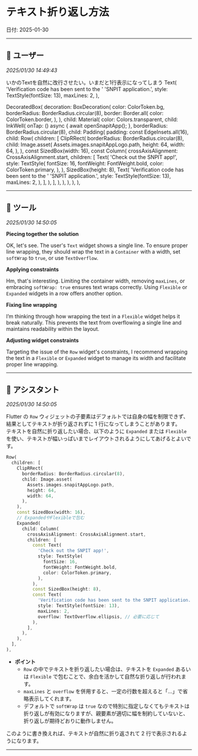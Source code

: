 # テキスト折り返し方法

日付: 2025-01-30

---

## 👤 ユーザー
*2025/01/30 14:49:43*

いかのTextを自然に改行させたい。いまだと1行表示になってしまう
Text(
                                  'Verification code has been sent to the '
                                  'SNPIT application.',
                                  style: TextStyle(fontSize: 13),
                                  maxLines: 2,
                                ),


DecoratedBox(
                  decoration: BoxDecoration(
                    color: ColorToken.bg,
                    borderRadius: BorderRadius.circular(8),
                    border: Border.all(
                      color: ColorToken.border,
                    ),
                  ),
                  child: Material(
                    color: Colors.transparent,
                    child: InkWell(
                      onTap: () async {
                        await openSnapitApp();
                      },
                      borderRadius: BorderRadius.circular(8),
                      child: Padding(
                        padding: const EdgeInsets.all(16),
                        child: Row(
                          children: [
                            ClipRRect(
                              borderRadius: BorderRadius.circular(8),
                              child: Image.asset(
                                Assets.images.snapitAppLogo.path,
                                height: 64,
                                width: 64,
                              ),
                            ),
                            const SizedBox(width: 16),
                            const Column(
                              crossAxisAlignment: CrossAxisAlignment.start,
                              children: [
                                Text(
                                  'Check out the SNPIT app!',
                                  style: TextStyle(
                                    fontSize: 16,
                                    fontWeight: FontWeight.bold,
                                    color: ColorToken.primary,
                                  ),
                                ),
                                SizedBox(height: 8),
                                Text(
                                  'Verification code has been sent to the '
                                  'SNPIT application.',
                                  style: TextStyle(fontSize: 13),
                                  maxLines: 2,
                                ),
                              ],
                            ),
                          ],
                        ),
                      ),
                    ),
                  ),
                ),

---

## 🔧 ツール
*2025/01/30 14:50:05*

**Piecing together the solution**

OK, let's see. The user's `Text` widget shows a single line. To ensure proper line wrapping, they should wrap the text in a `Container` with a width, set `softWrap` to `true`, or use `TextOverflow`.

**Applying constraints**

Hm, that's interesting. Limiting the container width, removing `maxLines`, or embracing `softWrap: true` ensures text wraps correctly. Using `Flexible` or `Expanded` widgets in a row offers another option.

**Fixing line wrapping**

I’m thinking through how wrapping the text in a `Flexible` widget helps it break naturally. This prevents the text from overflowing a single line and maintains readability within the layout.

**Adjusting widget constraints**

Targeting the issue of the `Row` widget's constraints, I recommend wrapping the text in a `Flexible` or `Expanded` widget to manage its width and facilitate proper line wrapping.

---

## 🤖 アシスタント
*2025/01/30 14:50:05*

Flutter の `Row` ウィジェットの子要素はデフォルトでは自身の幅を制限できず、結果としてテキストが折り返されずに 1 行になってしまうことがあります。  
テキストを自然に折り返したい場合、以下のように `Expanded` または `Flexible` を使い、テキストが幅いっぱいまでレイアウトされるようにしてあげるとよいです。

```dart
Row(
  children: [
    ClipRRect(
      borderRadius: BorderRadius.circular(8),
      child: Image.asset(
        Assets.images.snapitAppLogo.path,
        height: 64,
        width: 64,
      ),
    ),
    const SizedBox(width: 16),
    // ExpandedやFlexibleで包む
    Expanded(
      child: Column(
        crossAxisAlignment: CrossAxisAlignment.start,
        children: [
          const Text(
            'Check out the SNPIT app!',
            style: TextStyle(
              fontSize: 16,
              fontWeight: FontWeight.bold,
              color: ColorToken.primary,
            ),
          ),
          const SizedBox(height: 8),
          const Text(
            'Verification code has been sent to the SNPIT application.',
            style: TextStyle(fontSize: 13),
            maxLines: 2,
            overflow: TextOverflow.ellipsis, // 必要に応じて
          ),
        ],
      ),
    ),
  ],
),
```

- **ポイント**  
  - `Row` の中でテキストを折り返したい場合は、テキストを `Expanded` あるいは `Flexible` で包むことで、余白を活かして自然な折り返しが行われます。  
  - `maxLines` と `overflow` を併用すると、一定の行数を超えると「...」で省略表示してくれます。  
  - デフォルトで `softWrap` は `true` なので特別に指定しなくてもテキストは折り返しが有効になりますが、親要素が適切に幅を制約していないと、折り返しが期待どおりに動作しません。  

このように書き換えれば、テキストが自然に折り返されて 2 行で表示されるようになります。

---
